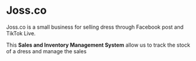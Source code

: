 # Joss.co

Joss.co is a small business for selling dress through Facebook post and TikTok Live.

This **Sales and Inventory Management System** allow us to track the stock of a dress and manage the sales
